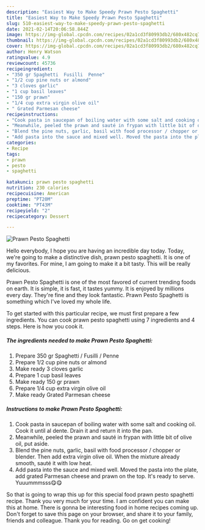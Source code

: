 ```yaml
---
description: "Easiest Way to Make Speedy Prawn Pesto Spaghetti"
title: "Easiest Way to Make Speedy Prawn Pesto Spaghetti"
slug: 510-easiest-way-to-make-speedy-prawn-pesto-spaghetti
date: 2021-02-14T20:06:58.844Z
image: https://img-global.cpcdn.com/recipes/02a1cd3f80993db2/680x482cq70/prawn-pesto-spaghetti-recipe-main-photo.jpg
thumbnail: https://img-global.cpcdn.com/recipes/02a1cd3f80993db2/680x482cq70/prawn-pesto-spaghetti-recipe-main-photo.jpg
cover: https://img-global.cpcdn.com/recipes/02a1cd3f80993db2/680x482cq70/prawn-pesto-spaghetti-recipe-main-photo.jpg
author: Henry Watson
ratingvalue: 4.9
reviewcount: 45736
recipeingredient:
- "350 gr Spaghetti  Fusilli  Penne"
- "1/2 cup pine nuts or almond"
- "3 cloves garlic"
- "1 cup basil leaves"
- "150 gr prawn"
- "1/4 cup extra virgin olive oil"
- " Grated Parmesan cheese"
recipeinstructions:
- "Cook pasta in saucepan of boiling water with some salt and cooking oil. Cook it until al dente. Drain it and return it into the pan."
- "Meanwhile, peeled the prawn and sauté in frypan with little bit of olive oil, put aside."
- "Blend the pine nuts, garlic, basil with food processor / chopper or blender. Then add extra virgin olive oil. When the mixture already smooth, sauté it with low heat."
- "Add pasta into the sauce and mixed well. Moved the pasta into the plate, add grated Parmesan cheese and prawn on the top. It&#39;s ready to serve. Yuuummmsss😋😋"
categories:
- Recipe
tags:
- prawn
- pesto
- spaghetti

katakunci: prawn pesto spaghetti 
nutrition: 230 calories
recipecuisine: American
preptime: "PT20M"
cooktime: "PT43M"
recipeyield: "2"
recipecategory: Dessert

---
```



![Prawn Pesto Spaghetti](https://img-global.cpcdn.com/recipes/02a1cd3f80993db2/680x482cq70/prawn-pesto-spaghetti-recipe-main-photo.jpg)

Hello everybody, I hope you are having an incredible day today. Today, we're going to make a distinctive dish, prawn pesto spaghetti. It is one of my favorites. For mine, I am going to make it a bit tasty. This will be really delicious.

Prawn Pesto Spaghetti is one of the most favored of current trending foods on earth. It is simple, it is fast, it tastes yummy. It is enjoyed by millions every day. They're fine and they look fantastic. Prawn Pesto Spaghetti is something which I've loved my whole life.




To get started with this particular recipe, we must first prepare a few ingredients. You can cook prawn pesto spaghetti using 7 ingredients and 4 steps. Here is how you cook it.

<!--inarticleads1-->

##### The ingredients needed to make Prawn Pesto Spaghetti:

1. Prepare 350 gr Spaghetti / Fusilli / Penne
1. Prepare 1/2 cup pine nuts or almond
1. Make ready 3 cloves garlic
1. Prepare 1 cup basil leaves
1. Make ready 150 gr prawn
1. Prepare 1/4 cup extra virgin olive oil
1. Make ready  Grated Parmesan cheese




<!--inarticleads2-->

##### Instructions to make Prawn Pesto Spaghetti:

1. Cook pasta in saucepan of boiling water with some salt and cooking oil. Cook it until al dente. Drain it and return it into the pan.
1. Meanwhile, peeled the prawn and sauté in frypan with little bit of olive oil, put aside.
1. Blend the pine nuts, garlic, basil with food processor / chopper or blender. Then add extra virgin olive oil. When the mixture already smooth, sauté it with low heat.
1. Add pasta into the sauce and mixed well. Moved the pasta into the plate, add grated Parmesan cheese and prawn on the top. It&#39;s ready to serve. Yuuummmsss😋😋




So that is going to wrap this up for this special food prawn pesto spaghetti recipe. Thank you very much for your time. I am confident you can make this at home. There is gonna be interesting food in home recipes coming up. Don't forget to save this page on your browser, and share it to your family, friends and colleague. Thank you for reading. Go on get cooking!

